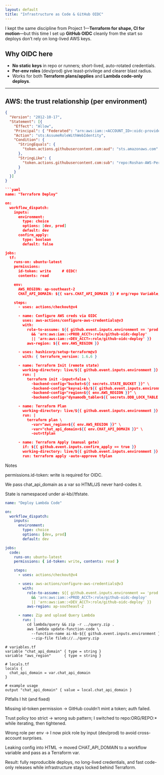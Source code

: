 ```yaml
---
layout: default
title: "Infrastructure as Code & GitHub OIDC"
---
```


I kept the same discipline from Project 1—**Terraform for shape, CI for motion**—but this time I set up **GitHub OIDC** cleanly from the start so deploys don’t rely on long-lived AWS keys.

## Why OIDC here
- **No static keys** in repo or runners; short-lived, auto-rotated credentials.
- **Per-env roles** (dev/prod) give least-privilege and clearer blast radius.
- Works for both **Terraform plans/applies** and **Lambda code-only deploys**.

---

## AWS: the trust relationship (per environment)
```json
{
  "Version": "2012-10-17",
  "Statement": [{
    "Effect": "Allow",
    "Principal": { "Federated": "arn:aws:iam::<ACCOUNT_ID>:oidc-provider/token.actions.githubusercontent.com" },
    "Action": "sts:AssumeRoleWithWebIdentity",
    "Condition": {
      "StringEquals": {
        "token.actions.githubusercontent.com:aud": "sts.amazonaws.com"
      },
      "StringLike": {
        "token.actions.githubusercontent.com:sub": "repo:Roshan-AWS-Personal/roshan-aws-personal.github.io:*"
      }
    }
  }]
}

```yaml
name: "Terraform Deploy"

on:
  workflow_dispatch:
    inputs:
      environment:
        type: choice
        options: [dev, prod]
        default: dev
      confirm_apply:
        type: boolean
        default: false

jobs:
  tf:
    runs-on: ubuntu-latest
    permissions:
      id-token: write     # OIDC!
      contents: read

    env:
      AWS_REGION: ap-southeast-2
      CHAT_API_DOMAIN: ${{ vars.CHAT_API_DOMAIN }} # org/repo Variable, not secret

    steps:
      - uses: actions/checkout@v4

      - name: Configure AWS creds via OIDC
        uses: aws-actions/configure-aws-credentials@v3
        with:
          role-to-assume: ${{ github.event.inputs.environment == 'prod'
            && 'arn:aws:iam::<PROD_ACCT>:role/github-oidc-deploy'
            || 'arn:aws:iam::<DEV_ACCT>:role/github-oidc-deploy' }}
          aws-region: ${{ env.AWS_REGION }}

      - uses: hashicorp/setup-terraform@v3
        with: { terraform_version: 1.6.6 }

      - name: Terraform Init (remote state)
        working-directory: live/${{ github.event.inputs.environment }}
        run: |
          terraform init -input=false \
            -backend-config="bucket=${{ secrets.STATE_BUCKET }}" \
            -backend-config="key=ai-kb/${{ github.event.inputs.environment }}/tfstate" \
            -backend-config="region=${{ env.AWS_REGION }}" \
            -backend-config="dynamodb_table=${{ secrets.DDB_LOCK_TABLE }}"

      - name: Terraform Plan
        working-directory: live/${{ github.event.inputs.environment }}
        run: |
          terraform plan \
            -var="aws_region=${{ env.AWS_REGION }}" \
            -var="chat_api_domain=${{ env.CHAT_API_DOMAIN }}" \
            -out=tfplan

      - name: Terraform Apply (manual gate)
        if: ${{ github.event.inputs.confirm_apply == true }}
        working-directory: live/${{ github.event.inputs.environment }}
        run: terraform apply -auto-approve tfplan
```
Notes

permissions.id-token: write is required for OIDC.

We pass chat_api_domain as a var so HTML/JS never hard-codes it.

State is namespaced under ai-kb/<env>/tfstate.


```yaml
name: "Deploy Lambda Code"

on:
  workflow_dispatch:
    inputs:
      environment:
        type: choice
        options: [dev, prod]
        default: dev

jobs:
  code:
    runs-on: ubuntu-latest
    permissions: { id-token: write, contents: read }

    steps:
      - uses: actions/checkout@v4

      - uses: aws-actions/configure-aws-credentials@v3
        with:
          role-to-assume: ${{ github.event.inputs.environment == 'prod'
            && 'arn:aws:iam::<PROD_ACCT>:role/github-oidc-deploy'
            || 'arn:aws:iam::<DEV_ACCT>:role/github-oidc-deploy' }}
          aws-region: ap-southeast-2

      - name: Zip and upload Query Lambda
        run: |
          cd lambda/query && zip -r ../query.zip .
          aws lambda update-function-code \
            --function-name ai-kb-${{ github.event.inputs.environment }}-query \
            --zip-file fileb://../query.zip
```

```hcl
# variables.tf
variable "chat_api_domain" { type = string }
variable "aws_region"      { type = string }

# locals.tf
locals {
  chat_api_domain = var.chat_api_domain
}

# example usage
output "chat_api_domain" { value = local.chat_api_domain }
```

Pitfalls I hit (and fixed)

Missing id-token permission → GitHub couldn’t mint a token; auth failed.

Trust policy too strict → wrong sub pattern; I switched to repo:ORG/REPO:* while iterating, then tightened.

Wrong role per env → I now pick role by input (dev/prod) to avoid cross-account surprises.

Leaking config into HTML → moved CHAT_API_DOMAIN to a workflow variable and pass as a Terraform var.

Result: fully reproducible deploys, no long-lived credentials, and fast code-only releases while infrastructure stays locked behind Terraform.